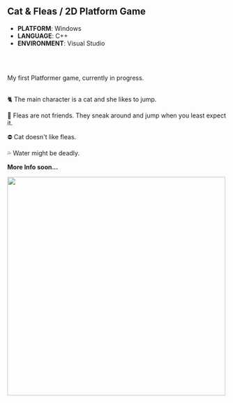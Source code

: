 ## Cat & Fleas / 2D Platform Game
* **PLATFORM**: Windows
* **LANGUAGE**: C++
* **ENVIRONMENT**: Visual Studio
<br>
<br>
  
My first Platformer game, currently in progress. 
<br>
<br>

🐈 The main character is a cat and she likes to jump. 

🦟 Fleas are not friends. They sneak around and jump when you least expect it.

⛔ Cat doesn't like fleas.

💦 Water might be deadly.


**More Info soon...**

<img src=".github/kitty_short2.gif" width="500">

